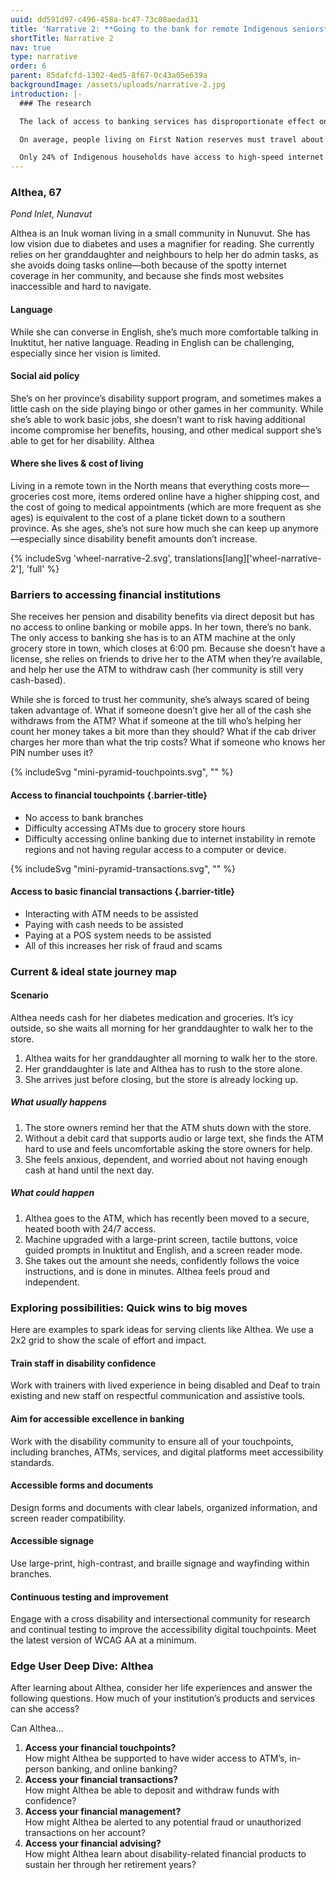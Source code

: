 ```yaml
---
uuid: dd591d97-c496-458a-bc47-73c08aedad31
title: 'Narrative 2: **Going to the bank for remote Indigenous seniors** with disabilities'
shortTitle: Narrative 2
nav: true
type: narrative
order: 6
parent: 85dafcfd-1302-4ed5-8f67-0c43a05e639a
backgroundImage: /assets/uploads/narrative-2.jpg
introduction: |-
  ### The research

  The lack of access to banking services has disproportionate effect on Indigenous peoples. _(Share, 2023)_

  On average, people living on First Nation reserves must travel about 25 km to reach a bank (compared to 9km for rural Canadians). _(Chen et al., 2023)_

  Only 24% of Indigenous households have access to high-speed internet (compared to 37% of rural households). _(Innovation, Science and Economic Development Canada, 2022)_
---
```

### Althea, 67

_Pond Inlet, Nunavut_

Althea is an Inuk woman living in a small community in Nunuvut. She has low vision due to diabetes and uses a magnifier for reading. She currently relies on her granddaughter and neighbours to help her do admin tasks, as she avoids doing tasks online—both because of the spotty internet coverage in her community, and because she finds most websites inaccessible and hard to navigate.

#### Language

While she can converse in English, she’s much more comfortable talking in Inuktitut, her native language. Reading in English can be challenging, especially since her vision is limited.

#### Social aid policy

She’s on her province’s disability support program, and sometimes makes a little cash on the side playing bingo or other games in her community. While she’s able to work basic jobs, she doesn’t want to risk having additional income compromise her benefits, housing, and other medical support she’s able to get for her disability.
Althea

#### Where she lives & cost of living

Living in a remote town in the North means that everything costs more—groceries cost more, items ordered online have a higher shipping cost, and the cost of going to medical appointments (which are more frequent as she ages) is equivalent to the cost of a plane ticket down to a southern province. As she ages, she’s not sure how much she can keep up anymore—especially since disability benefit amounts don’t increase.

{% includeSvg 'wheel-narrative-2.svg', translations[lang]['wheel-narrative-2'], 'full' %}

### Barriers to accessing financial institutions

She receives her pension and disability benefits via direct deposit but has no access to online banking or mobile apps. In her town, there’s no bank. The only access to banking she has is to an ATM machine at the only grocery store in town, which closes at 6:00 pm. Because she doesn’t have a license, she relies on friends to drive her to the ATM when they’re available, and help her use the ATM to withdraw cash (her community is still very cash-based).

While she is forced to trust her community, she’s always scared of being taken advantage of. What if someone doesn’t give her all of the cash she withdraws from the ATM? What if someone at the till who’s helping her count her money takes a bit more than they should? What if the cab driver charges her more than what the trip costs? What if someone who knows her PIN number uses it?

<div class="two-column">

{% includeSvg "mini-pyramid-touchpoints.svg", "" %}

<div>

#### Access to **financial touchpoints** {.barrier-title}

- No access to bank branches
- Difficulty accessing ATMs due to grocery store hours
- Difficulty accessing online banking due to internet instability in remote regions and not having regular access to a computer or device.

</div>

</div>

<div class="two-column">

{% includeSvg "mini-pyramid-transactions.svg", "" %}

<div>

#### Access to **basic financial transactions** {.barrier-title}

- Interacting with ATM needs to be assisted
- Paying with cash needs to be assisted
- Paying at a POS system needs to be assisted
- All of this increases her risk of fraud and scams

</div>

</div>

<!-- Pyramid diagram goes here. -->

### Current & ideal state journey map

#### Scenario

Althea needs cash for her diabetes medication and groceries. It’s icy outside, so she waits all morning for her granddaughter to walk her to the store.

<!-- Flow chart goes here. -->

1. Althea waits for her granddaughter all morning to walk her to the store.
2. Her granddaughter is late and Althea has to rush to the store alone.
3. She arrives just before closing, but the store is already locking up.

##### What usually happens

1. The store owners remind her that the ATM shuts down with the store.
2. Without a debit card that supports audio or large text, she finds the ATM hard to use and feels uncomfortable asking the store owners for help.
3. She feels anxious, dependent, and worried about not having enough cash at hand until the next day.

##### What could happen

1. Althea goes to the ATM, which has recently been moved to a secure, heated booth with 24/7 access.
2. Machine upgraded with a large-print screen, tactile buttons, voice guided prompts in Inuktitut and English, and a screen reader mode.
3. She takes out the amount she needs, confidently follows the voice instructions, and is done in minutes. Althea feels proud and independent.

### Exploring possibilities: Quick wins to big moves

Here are examples to spark ideas for serving clients like Althea. We use a 2x2 grid to show the scale of effort and impact.

<!-- Grid diagram goes here. -->

#### Train staff in disability confidence

Work with trainers with lived experience in being disabled and Deaf to train existing and new staff on respectful communication and assistive tools.

#### Aim for accessible excellence in banking

Work with the disability community to ensure all of your touchpoints, including branches, ATMs, services, and digital platforms meet accessibility standards.

#### Accessible forms and documents

Design forms and documents with clear labels, organized information, and screen reader compatibility.

#### Accessible signage

Use large-print, high-contrast, and braille signage and wayfinding within branches.

#### Continuous testing and improvement

Engage with a cross disability and intersectional community for research and continual testing to improve the accessibility digital touchpoints. Meet the latest version of WCAG AA at a minimum.

### Edge User Deep Dive: Althea

After learning about Althea, consider her life experiences and answer the following questions. How much of your institution’s products and services can she access?

Can Althea…

<!-- Inverted pyramid diagram goes here. -->

1. **Access your financial touchpoints?**<br />
   How might Althea be supported to have wider access to ATM’s, in-person banking, and online banking?
2. **Access your financial transactions?**<br />
   How might Althea be able to deposit and withdraw funds with confidence?
3. **Access your financial management?**<br />
   How might Althea be alerted to any potential fraud or unauthorized transactions on her account?
4. **Access your financial advising?**<br />
   How might Althea learn about disability-related financial products to sustain her through her retirement years?
